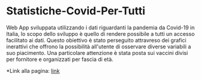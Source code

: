 # Statistiche-Covid-Per-Tutti
Web App sviluppata utilizzando i dati riguardanti la pandemia da Covid-19 in Italia, lo scopo dello sviluppo è quello di rendere possibile a tutti un accesso facilitato ai dati. Questo obiettivo è stato perseguito attravreso dei grafici inerattivi che offrono la possibilità all'utente di osservare diverse variabili a suo piacimento.
Una particolare attenzione è stata posta sui vaccini divisi per fornitore e organizzati per fascia di età.


*Link alla pagina: [link](http://statistichecovidpertutti.shinyapps.io/covidpage?_ga=2.226165850.1921126123.1658390931-1359346165.1658390931)
